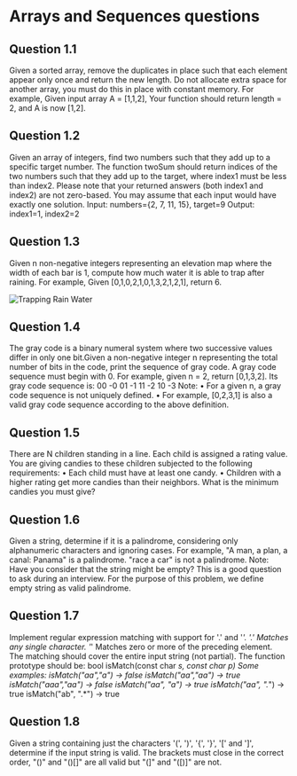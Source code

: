 # Arrays and Sequences questions

## Question 1.1
Given a sorted array, remove the duplicates in place such that each element appear only once
and return the new length.
Do not allocate extra space for another array, you must do this in place with constant memory.
For example, Given input array A = [1,1,2],
Your function should return length = 2, and A is now [1,2].

## Question 1.2
Given an array of integers, find two numbers such that they add up to a specific target number.
The function twoSum should return indices of the two numbers such that they add up to the target, where
index1 must be less than index2. Please note that your returned answers (both index1 and index2) are not
zero-based. You may assume that each input would have exactly one solution.
Input: numbers={2, 7, 11, 15}, target=9
Output: index1=1, index2=2

## Question 1.3
Given n non-negative integers representing an elevation map where the width of each bar is 1, compute how much water it is able to trap after raining.
For example, Given [0,1,0,2,1,0,1,3,2,1,2,1], return 6.

![Trapping Rain Water](./water.png)

## Question 1.4
The gray code is a binary numeral system where two successive values differ in only one bit.Given a non-negative integer n representing the total number of bits in the code, print the sequence of gray code. A gray code sequence must begin with 0.
For example, given n = 2, return [0,1,3,2]. Its gray code sequence is:
00 -0 
01 -1
11 -2
10 -3
Note:
• For a given n, a gray code sequence is not uniquely defined.
• For example, [0,2,3,1] is also a valid gray code sequence according to the above definition.

## Question 1.5
There are N children standing in a line. Each child is assigned a rating value.
You are giving candies to these children subjected to the following requirements:
• Each child must have at least one candy.
• Children with a higher rating get more candies than their neighbors.
What is the minimum candies you must give?

## Question 1.6 
Given a string, determine if it is a palindrome, considering only alphanumeric characters and ignoring
cases.
For example,
"A man, a plan, a canal: Panama" is a palindrome.
"race a car" is not a palindrome.
Note: Have you consider that the string might be empty? This is a good question to ask during an
interview.
For the purpose of this problem, we define empty string as valid palindrome.

## Question 1.7
Implement regular expression matching with support for '.' and '*'.
'.' Matches any single character. '*' Matches zero or more of the preceding element.
The matching should cover the entire input string (not partial).
The function prototype should be:
bool isMatch(const char *s, const char *p)
Some examples:
isMatch("aa","a") → false
isMatch("aa","aa") → true
isMatch("aaa","aa") → false
isMatch("aa", "a*") → true
isMatch("aa", ".*") → true
isMatch("ab", ".*") → true


## Question 1.8
Given a string containing just the characters '(', ')', '{', '}', '[' and ']', determine if the input string is valid.
The brackets must close in the correct order, "()" and "()[]" are all valid but "(]" and "([)]" are not.




